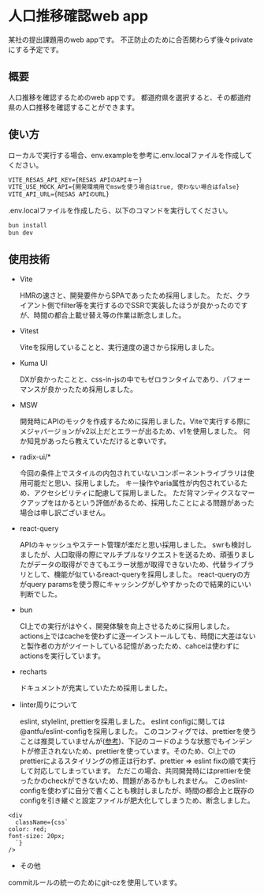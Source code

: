 # 人口推移確認web app

某社の提出課題用のweb appです。
不正防止のために合否関わらず後々privateにする予定です。

## 概要

人口推移を確認するためのweb appです。
都道府県を選択すると、その都道府県の人口推移を確認することができます。

## 使い方

ローカルで実行する場合、env.exampleを参考に.env.localファイルを作成してください。

```txt
VITE_RESAS_API_KEY={RESAS APIのAPIキー}
VITE_USE_MOCK_API={開発環境用でmswを使う場合はtrue, 使わない場合はfalse}
VITE_API_URL={RESAS APIのURL}
```

.env.localファイルを作成したら、以下のコマンドを実行してください。

```bash
bun install
bun dev
```

## 使用技術

- Vite

  HMRの速さと、開発要件からSPAであったため採用しました。
  ただ、クライアント側でfilter等を実行するのでSSRで実装したほうが良かったのですが、時間の都合上載せ替え等の作業は断念しました。

- Vitest

  Viteを採用していることと、実行速度の速さから採用しました。

- Kuma UI

  DXが良かったことと、css-in-jsの中でもゼロランタイムであり、パフォーマンスが良かったため採用しました。

- MSW

  開発時にAPIのモックを作成するために採用しました。Viteで実行する際にメジャバージョンがv2以上だとエラーが出るため、v1を使用しました。
  何か知見があったら教えていただけると幸いです。

- radix-ui/\*

  今回の条件上でスタイルの内包されていないコンポーネントライブラリは使用可能だと思い、採用しました。
  キー操作やaria属性が内包されているため、アクセシビリティに配慮して採用しました。
  ただ背マンティクスなマークアップをはかるという評価があるため、採用したことによる問題があった場合は申し訳ございません。

- react-query

  APIのキャッシュやステート管理が楽だと思い採用しました。
  swrも検討しましたが、人口取得の際にマルチプルなリクエストを送るため、頑張りましたがデータの取得ができてもエラー状態が取得できないため、代替ライブラリとして、機能が似ているreact-queryを採用しました。
  react-queryの方がquery paramsを使う際にキャッシングがしやすかったので結果的にいい判断でした。

- bun

  CI上での実行がはやく、開発体験を向上させるために採用しました。
  actions上ではcacheを使わずに逐一インストールしても、時間に大差はないと製作者の方がツイートしている記憶があったため、cahceは使わずにactionsを実行しています。

- recharts

  ドキュメントが充実していたため採用しました。

- linter周りについて

  eslint, stylelint, prettierを採用しました。
  eslint configに関しては @antfu/eslint-configを採用しました。
  このコンフィグでは、prettierを使うことは推奨していませんが([参考](https://antfu.me/posts/why-not-prettier/))、下記のコードのような状態でもインデントが修正されないため、prettierを使っています。そのため、CI上でのprettierによるスタイリングの修正は行わず、prettier => eslint fixの順で実行して対応してしまっています。
  ただこの場合、共同開発時にはprettierを使ったかのcheckができないため、問題があるかもしれません。
  このeslint-configを使わずに自分で書くことも検討しましたが、時間の都合上と既存のconfigを引き継ぐと設定ファイルが肥大化してしまうため、断念しました。

```tsx
<div
  className={css`
color: red;
font-size: 20px;
  `}
/>
```

- その他

commitルールの統一のためにgit-czを使用しています。
